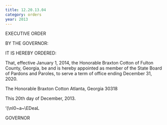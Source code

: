 ```yaml
---
title: 12.20.13.04
category: orders
year: 2013
---
```

 

EXECUTIVE ORDER

BY THE GOVERNOR:

IT IS HEREBY ORDERED:

That, effective January 1, 2014, the Honorable Braxton
Cotton of Fulton County, Georgia, be and is hereby
appointed as member of the State Board of Pardons and
Paroles, to serve a term of office ending December 31, 2020.

The Honorable Braxton Cotton
Atlanta, Georgia 30318

This 20th day of December, 2013.

‘(\nI0~a~\EDeaL

GOVERNOR

